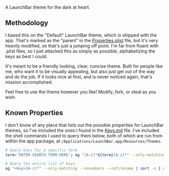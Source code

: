 A LaunchBar theme for the dark at heart.

## Methodology
I based this on the "Default" LaunchBar theme, which is shipped with the app. That's marked as the "parent" in the [Properties.plist](Properties.plist) file, but it's very heavily modified, so that's just a jumping off point. I'm far from fluent with .plist files, so I just attacked this as simply as possible, alphabetizing the keys as best I could.

It's meant to be a friendly looking, clear, concise theme. Built for people like me, who want it to be visually appealing, but also just get out of the way and do the job. If it looks nice at first, and is never noticed again, that's mission accomplished.

Feel free to use the theme however you like! Modify, fork, or steal as you wish.

## Known Properties
I don't know of any place that lists out the possible properties for LaunchBar themes, so I've included the ones I found in the [Keys.md](Keys.md) file. I've included the shell commands I used to query them below, both of which are run from within the app package, at `/Applications/LaunchBar.app/Resources/Themes`.

```bash
# Query keys for a specific term 
term='ENTER-SEARCH-TERM-HERE'; ag "[A-z]*${term}[A-z]*" --only-matching --nonumbers --nofilename | sort -u
```

```bash
# Query the entire list of keys
ag "<key>[A-z]*" --only-matching --nonumbers --nofilename | sort -u | sed 's/<key>//g' | copy
```